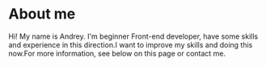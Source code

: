 # About me

Hi! My name is Andrey. I'm beginner Front-end developer, have some skills and
experience in this direction.I want to improve my skills and doing this now.For more
information, see below on this page or contact me.